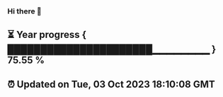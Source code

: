 ### Hi there 👋
⏳ Year progress { ██████████████████████▁▁▁▁▁▁▁▁ } 75.55 %
---
⏰ Updated on Tue, 03 Oct 2023 18:10:08 GMT
---
